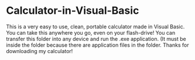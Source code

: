 # Calculator-in-Visual-Basic
This is a very easy to use, clean, portable calculator made in Visual Basic. You can take this anywhere you go, even on your flash-drive! You can transfer
this folder into any device and run the .exe application. (It must be inside the folder because there are application files in the folder. Thanks for
downloading my calculator!
